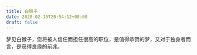 ```yaml
---
title: 白猴子
date: 2020-02-15T20:54:12+08:00
draft: false
---
```


梦见白猴子，您将被人信任而担任很高的职位，是值得恭贺的梦，又对于独身者而言，是获得良缘的前兆。